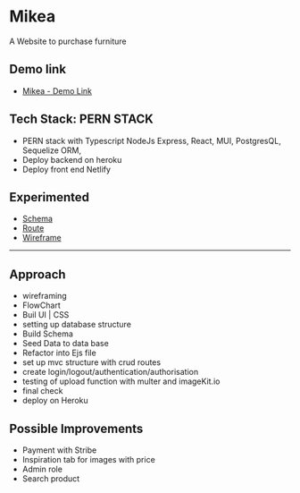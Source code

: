 # Mikea

A Website to purchase furniture

## Demo link

- [Mikea - Demo Link](https://mikea.netlify.app/)

## Tech Stack: PERN STACK

- PERN stack with Typescript NodeJs Express, React, MUI, PostgresQL, Sequelize ORM,
- Deploy backend on heroku
- Deploy front end Netlify

## Experimented

- [Schema](https://app.sqldbm.com/PostgreSQL/Edit/p234722/#)
- [Route](https://docs.google.com/spreadsheets/d/1tlVpViLMk9KHwaxIAti7m5beCwsczXfL/edit?usp=sharing&ouid=101496739868947993019&rtpof=true&sd=true)
- [Wireframe](https://www.figma.com/file/f6EjF5i9CRoN6hIUFdPf9F/Mikea?node-id=7%3A1316)

---

## Approach

- wireframing
- FlowChart
- Buil UI | CSS
- setting up database structure
- Build Schema
- Seed Data to data base
- Refactor into Ejs file
- set up mvc structure with crud routes
- create login/logout/authentication/authorisation
- testing of upload function with multer and imageKit.io
- final check
- deploy on Heroku

## Possible Improvements

- Payment with Stribe
- Inspiration tab for images with price
- Admin role
- Search product
